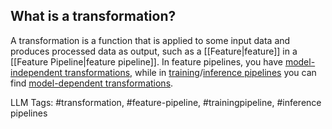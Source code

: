 **What is a transformation?**
-----------------------------

A transformation is a function that is applied to some input data and produces processed data as output, such as a [[Feature|feature]] in a [[Feature Pipeline|feature pipeline]]. In feature pipelines, you have [model-independent transformations,](https://www.hopsworks.ai/dictionary/model-independent-transformations) while in [training](https://www.hopsworks.ai/dictionary/training-pipeline)/[inference pipelines](https://www.hopsworks.ai/dictionary/inference-pipeline) you can find [model-dependent transformations](https://www.hopsworks.ai/dictionary/model-dependent-transformations).


LLM Tags:  #transformation, #feature-pipeline, #trainingpipeline, #inference pipelines